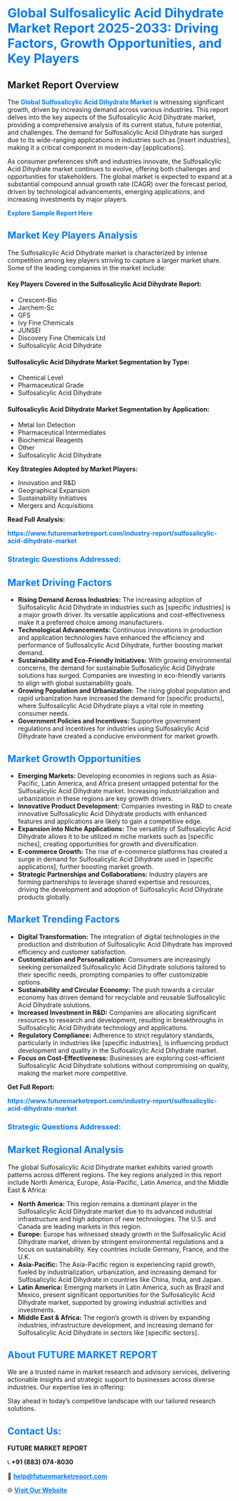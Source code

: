 <h1 style="color: #007BFF;">Global Sulfosalicylic Acid Dihydrate Market Report 2025-2033: Driving Factors, Growth Opportunities, and Key Players</h1>

<section id="overview">
<h2>Market Report Overview</h2>
<p>The <a href="https://www.futuremarketreport.com/industry-report/sulfosalicylic-acid-dihydrate-market" style="color: #007BFF; text-decoration: none;"><strong>Global Sulfosalicylic Acid Dihydrate Market</strong></a> is witnessing significant growth, driven by increasing demand across various industries. This report delves into the key aspects of the Sulfosalicylic Acid Dihydrate market, providing a comprehensive analysis of its current status, future potential, and challenges. The demand for Sulfosalicylic Acid Dihydrate has surged due to its wide-ranging applications in industries such as [insert industries], making it a critical component in modern-day [applications].</p>
<p>As consumer preferences shift and industries innovate, the Sulfosalicylic Acid Dihydrate market continues to evolve, offering both challenges and opportunities for stakeholders. The global market is expected to expand at a substantial compound annual growth rate (CAGR) over the forecast period, driven by technological advancements, emerging applications, and increasing investments by major players.</p>
</section>

<section id="overview">
<p><a href="https://www.futuremarketreport.com/request-sample/reportId=107201" style="color: #007BFF; text-decoration: none;"><strong>Explore Sample Report Here</strong></a></p>
</section>

<section id="key-players">
<h2 style="color: #007BFF;">Market Key Players Analysis</h2>
<p>The Sulfosalicylic Acid Dihydrate market is characterized by intense competition among key players striving to capture a larger market share. Some of the leading companies in the market include:</p>
<h4>Key Players Covered in the Sulfosalicylic Acid Dihydrate Report:</h4>
<ul><li>Crescent-Bio</li><li>Jarchem-Sc</li><li>GFS</li><li>Ivy Fine Chemicals</li><li>JUNSEI</li><li>Discovery Fine Chemicals Ltd</li><li>Sulfosalicylic Acid Dihydrate</li></ul>
<h4>Sulfosalicylic Acid Dihydrate Market Segmentation by Type:</h4>
<ul><li>Chemical Level</li><li>Pharmaceutical Grade</li><li>Sulfosalicylic Acid Dihydrate</li></ul>

<h4>Sulfosalicylic Acid Dihydrate Market Segmentation by Application:</h4>
<ul><li>Metal Ion Detection</li><li>Pharmaceutical Intermediates</li><li>Biochemical Reagents</li><li>Other</li><li>Sulfosalicylic Acid Dihydrate</li></ul>
<p><strong>Key Strategies Adopted by Market Players:</strong></p>
<ul>
<li>Innovation and R&D</li>
<li>Geographical Expansion</li>
<li>Sustainability Initiatives</li>
<li>Mergers and Acquisitions</li>
</ul>
</section>

<section>
<p><strong>Read Full Analysis: </strong></p><a href="https://www.futuremarketreport.com/industry-report/sulfosalicylic-acid-dihydrate-market" style="color: #007BFF; text-decoration: none;"><strong>https://www.futuremarketreport.com/industry-report/sulfosalicylic-acid-dihydrate-market</strong></a>
<h3 style="color: #007BFF;">Strategic Questions Addressed:</h3>
</section>

<section id="driving-factors">
<h2 style="color: #007BFF;">Market Driving Factors</h2>
<ul>
<li><strong>Rising Demand Across Industries:</strong> The increasing adoption of Sulfosalicylic Acid Dihydrate in industries such as [specific industries] is a major growth driver. Its versatile applications and cost-effectiveness make it a preferred choice among manufacturers.</li>
<li><strong>Technological Advancements:</strong> Continuous innovations in production and application technologies have enhanced the efficiency and performance of Sulfosalicylic Acid Dihydrate, further boosting market demand.</li>
<li><strong>Sustainability and Eco-Friendly Initiatives:</strong> With growing environmental concerns, the demand for sustainable Sulfosalicylic Acid Dihydrate solutions has surged. Companies are investing in eco-friendly variants to align with global sustainability goals.</li>
<li><strong>Growing Population and Urbanization:</strong> The rising global population and rapid urbanization have increased the demand for [specific products], where Sulfosalicylic Acid Dihydrate plays a vital role in meeting consumer needs.</li>
<li><strong>Government Policies and Incentives:</strong> Supportive government regulations and incentives for industries using Sulfosalicylic Acid Dihydrate have created a conducive environment for market growth.</li>
</ul>
</section>

<section id="growth-opportunities">
<h2 style="color: #007BFF;">Market Growth Opportunities</h2>
<ul>
<li><strong>Emerging Markets:</strong> Developing economies in regions such as Asia-Pacific, Latin America, and Africa present untapped potential for the Sulfosalicylic Acid Dihydrate market. Increasing industrialization and urbanization in these regions are key growth drivers.</li>
<li><strong>Innovative Product Development:</strong> Companies investing in R&D to create innovative Sulfosalicylic Acid Dihydrate products with enhanced features and applications are likely to gain a competitive edge.</li>
<li><strong>Expansion into Niche Applications:</strong> The versatility of Sulfosalicylic Acid Dihydrate allows it to be utilized in niche markets such as [specific niches], creating opportunities for growth and diversification.</li>
<li><strong>E-commerce Growth:</strong> The rise of e-commerce platforms has created a surge in demand for Sulfosalicylic Acid Dihydrate used in [specific applications], further boosting market growth.</li>
<li><strong>Strategic Partnerships and Collaborations:</strong> Industry players are forming partnerships to leverage shared expertise and resources, driving the development and adoption of Sulfosalicylic Acid Dihydrate products globally.</li>
</ul>
</section>

<section id="trending-factors">
<h2 style="color: #007BFF;">Market Trending Factors</h2>
<ul>
<li><strong>Digital Transformation:</strong> The integration of digital technologies in the production and distribution of Sulfosalicylic Acid Dihydrate has improved efficiency and customer satisfaction.</li>
<li><strong>Customization and Personalization:</strong> Consumers are increasingly seeking personalized Sulfosalicylic Acid Dihydrate solutions tailored to their specific needs, prompting companies to offer customizable options.</li>
<li><strong>Sustainability and Circular Economy:</strong> The push towards a circular economy has driven demand for recyclable and reusable Sulfosalicylic Acid Dihydrate solutions.</li>
<li><strong>Increased Investment in R&D:</strong> Companies are allocating significant resources to research and development, resulting in breakthroughs in Sulfosalicylic Acid Dihydrate technology and applications.</li>
<li><strong>Regulatory Compliance:</strong> Adherence to strict regulatory standards, particularly in industries like [specific industries], is influencing product development and quality in the Sulfosalicylic Acid Dihydrate market.</li>
<li><strong>Focus on Cost-Effectiveness:</strong> Businesses are exploring cost-efficient Sulfosalicylic Acid Dihydrate solutions without compromising on quality, making the market more competitive.</li>
</ul>
</section>

<section>
<p><strong>Get Full Report: </strong></p><a href="https://www.futuremarketreport.com/industry-report/sulfosalicylic-acid-dihydrate-market" style="color: #007BFF; text-decoration: none;"><strong>https://www.futuremarketreport.com/industry-report/sulfosalicylic-acid-dihydrate-market</strong></a>
<h3 style="color: #007BFF;">Strategic Questions Addressed:</h3>
</section>


<section id="regional-analysis">
<h2 style="color: #007BFF;">Market Regional Analysis</h2>
<p>The global Sulfosalicylic Acid Dihydrate market exhibits varied growth patterns across different regions. The key regions analyzed in this report include North America, Europe, Asia-Pacific, Latin America, and the Middle East & Africa:</p>
<ul>
<li><strong>North America:</strong> This region remains a dominant player in the Sulfosalicylic Acid Dihydrate market due to its advanced industrial infrastructure and high adoption of new technologies. The U.S. and Canada are leading markets in this region.</li>
<li><strong>Europe:</strong> Europe has witnessed steady growth in the Sulfosalicylic Acid Dihydrate market, driven by stringent environmental regulations and a focus on sustainability. Key countries include Germany, France, and the U.K.</li>
<li><strong>Asia-Pacific:</strong> The Asia-Pacific region is experiencing rapid growth, fueled by industrialization, urbanization, and increasing demand for Sulfosalicylic Acid Dihydrate in countries like China, India, and Japan.</li>
<li><strong>Latin America:</strong> Emerging markets in Latin America, such as Brazil and Mexico, present significant opportunities for the Sulfosalicylic Acid Dihydrate market, supported by growing industrial activities and investments.</li>
<li><strong>Middle East & Africa:</strong> The region’s growth is driven by expanding industries, infrastructure development, and increasing demand for Sulfosalicylic Acid Dihydrate in sectors like [specific sectors].</li>
</ul>
</section>

<footer>
<h2 style="color: #007BFF;">About FUTURE MARKET REPORT</h2>
<p>We are a trusted name in market research and advisory services, delivering actionable insights and strategic support to businesses across diverse industries. Our expertise lies in offering:</p>

<p>Stay ahead in today’s competitive landscape with our tailored research solutions.</p>

<h2 style="color: #007BFF;">Contact Us:</h2>
<p><strong>FUTURE MARKET REPORT</strong></p>
<p>📞 <strong>+91 (883) 074-8030</strong></p>
<p>📧 <strong><a href="mailto:help@futuremarketreport.com" style="color: #007BFF;">help@futuremarketreport.com</a></strong></p>
<p>🌐 <strong><a href="https://www.futuremarketreport.com/" style="color: #007BFF;">Visit Our Website</a></strong></p>
</footer>